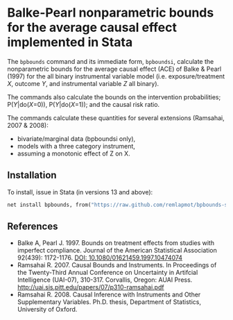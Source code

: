 # Balke-Pearl nonparametric bounds for the average causal effect implemented in Stata

The `bpbounds` command and its immediate form, `bpboundsi`, calculate the nonparametric bounds for the average causal effect (ACE) of Balke & Pearl (1997) for the all binary instrumental variable model (i.e. exposure/treatment *X*, outcome *Y*, and instrumental variable *Z* all binary).

The commands also calculate the bounds on the intervention probabilities; P(*Y*|do(*X*=0)), P(*Y*|do(*X*=1)); and the causal risk ratio.

The commands calculate these quantities for several extensions (Ramsahai, 2007 & 2008):

- bivariate/marginal data (bpboundsi only),
- models with a three category instrument, 
- assuming a monotonic effect of Z on X.

## Installation
To install, issue in Stata (in versions 13 and above):
``` stata
net install bpbounds, from("https://raw.github.com/remlapmot/bpbounds-stata/master/") 
```

## References

- Balke A, Pearl J. 1997. Bounds on treatment effects from studies with imperfect compliance. Journal of the American Statistical Association 92(439): 1172-1176. [DOI: 10.1080/01621459.1997.10474074](https://doi.org/10.1080/01621459.1997.10474074)
-  Ramsahai R. 2007. Causal Bounds and Instruments. In Proceedings of the Twenty-Third Annual Conference on Uncertainty in Artifcial Intelligence (UAI-07), 310-317. Corvallis, Oregon: AUAI Press.  http://uai.sis.pitt.edu/papers/07/p310-ramsahai.pdf
- Ramsahai R. 2008. Causal Inference with Instruments and Other Supplementary Variables. Ph.D. thesis, Department of Statistics, University of Oxford.
